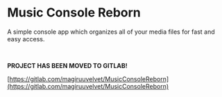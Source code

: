 # Music Console Reborn

A simple console app which organizes all of your media files for fast and easy access.

<br>

**PROJECT HAS BEEN MOVED TO GITLAB!**

[https://gitlab.com/magiruuvelvet/MusicConsoleReborn](https://gitlab.com/magiruuvelvet/MusicConsoleReborn)
